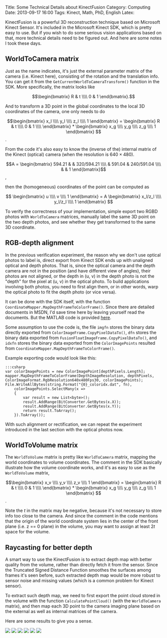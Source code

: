 Title: Some Technical Details about KinectFusion
Category: Computing
Date: 2013-09-17 16:00
Tags: Kinect, Math, PhD, English
Latex:

KinectFusion is a powerful 3D reconstruction technique based on Microsoft Kinect Sensor.
It's included in the Microsoft Kinect SDK, which is pretty easy to use. 
But if you wish to do some serious vision applications based on that, more technical details need to be figured out.
And here are some notes I took these days.

## WorldToCamera matrix

Just as the name indicates, it's just the external parameter matrix of the camera (i.e. Kinect here), consisting of the rotation and the translation info.
You can get it from the `GetCurrentWorldToCameraTransform()` function in the SDK.
More specifically, the matrix looks like

$$\begin{bmatrix} R & t \\\\ 0 & 1 \end{bmatrix}.$$

And to transform a 3D point in the global coordinates to the local 3D coordinates of the camera, one only needs to do

$$\begin{bmatrix} x_l \\\\ y_l \\\\ z_l \\\\ 1 \end{bmatrix} = \begin{bmatrix} R & t \\\\ 0 & 1 \\\\ \end{bmatrix} * \begin{bmatrix} x_g \\\\ y_g \\\\ z_g \\\\ 1 \end{bmatrix} $$.

From the code it's also easy to know the (inverse of the) internal matrix of the Kinect (optical) camera (when the resolution is $640 \times 480$).

$$A = \begin{bmatrix} 594.21 & & 320/594.21 \\\\ & 591.04 & 240/591.04 \\\\ & & 1 \end{bmatrix}$$,

then the (homogeneous) coordinates of the point can be computed as

$$ \begin{bmatrix} u \\\\ v \\\\ 1 \end{bmatrix} = A \begin{bmatrix} x_l/z_l \\\\ y_l/z_l \\\\ 1 \end{bmatrix} $$

To verify the correctness of your implementation, simple export two RGBD photos with `WorldToCamera` matrices, manually label the same 3D point on the two depth photos, and see whether they get transformed to the same 3D coordinate. 

## RGB-depth alignment

In the previous verification experiment, the reason why we don't use optical photos to label is, direct export from Kinect SDK ends up with unaligned optical and depth photos.
That is, since the optical camera and the depth camera are not in the position (and have different view of angles), their photos are not aligned, or the depth in (u, v) in the depth photo is not the "depth" for the pixel at (u, v) in the optical photo.
To build applications involving both photos, you need to first align them, or in other words, warp the optical photo to fit the depth photo (or vice versa).

It can be done with the SDK itself, with the function `CoordinateMapper.MapDepthFrameToColorFrame()`.
Since there are detailed documents in MSDN, I'd save time here by leaving yourself read the documents.
But the MATLAB code is provided [here](https://gist.github.com/grapeot/6599423).

Some assumption to use the code is, the file `imgfn` stores the binary data directly exported from `ColorImageFrame.CopyPixelDataTo()`, `dfn` stores the binary data exported from `FusionFloatImageFrame.CopyPixelDataTo()`, and `idxfn` stores the binary data exported from the `ColorImagePoints` resulted from `CoordinateMapper.MapDepthFrameToColorFrame()`.

Example exporting code would look like this:

    :::csharp
    var colorImagePoints = new ColorImagePoint[depthPixels.Length];
    mapper.MapDepthFrameToColorFrame(DepthImageResolution, depthPixels, ColorImageFormat.RgbResolution640x480Fps30, colorImagePoints);
    File.WriteAllBytes(string.Format("{0}_coloridx.dat", fn),
        colorImagePoints.SelectMany(x =>
        {
            var result = new List<byte>();
            result.AddRange(BitConverter.GetBytes(x.X));
            result.AddRange(BitConverter.GetBytes(x.Y));
            return result.ToArray();
        }).ToArray());

With such alignment or rectification, we can repeat the experiment introduced in the last section with the optical photos now.

## WorldToVolume matrix

The `WorldToVolume` matrix is pretty like `WorldToCamera` matrix, mapping the world coordinates to volume coordinates.
The comment in the SDK basically illustrate how the volume coordinate works, and it's as easy to use as the `WorldToVolume` matrix,

$$\begin{bmatrix} x_v \\\\ y_v \\\\ z_v \\\\ 1 \end{bmatrix} = \begin{bmatrix} R & t \\\\ 0 & 1 \\\\ \end{bmatrix} * \begin{bmatrix} x_g \\\\ y_g \\\\ z_g \\\\ 1 \end{bmatrix} $$.

Note the $t$ in the matrix may be negative, because it's not necessary to store info too close to the camera.
And since the comment in the code mentions that the origin of the world coordinate system lies in the center of the front plane (i.e. z == 0 plane) in the volume, you may want to assign at least $2t$ space for the volume.

## Raycasting for better depth

A smart way to use the KinectFusion is to extract depth map with better quality from the volume, rather than directly fetch it from the sensor.
Since the Truncated Signed Distance Function smoothes the surfaces among frames it's seen before, such extracted depth map would be more robust to sensor noise and missing values (which is a common problem for Kinect sensor).

To extract such depth map, we need to first export the point cloud stored in the volume with the function `CalculatePointCloud()` (with the `WorldToCamera` matrix), and then map each 3D point to the camera imaging plane based on the external as well as internal matrices of the camera.

Here are some results to give you a sense.

<img style="max-width: 320px" src="/images/kinectfusion-original1.png" />
<img style="max-width: 320px" src="/images/kinectfusion-refined1.png" />

<img style="max-width: 320px" src="/images/kinectfusion-original2.png" />
<img style="max-width: 320px" src="/images/kinectfusion-refined2.png" />

<img style="max-width: 320px" src="/images/kinectfusion-original3.png" />
<img style="max-width: 320px" src="/images/kinectfusion-refined3.png" />
